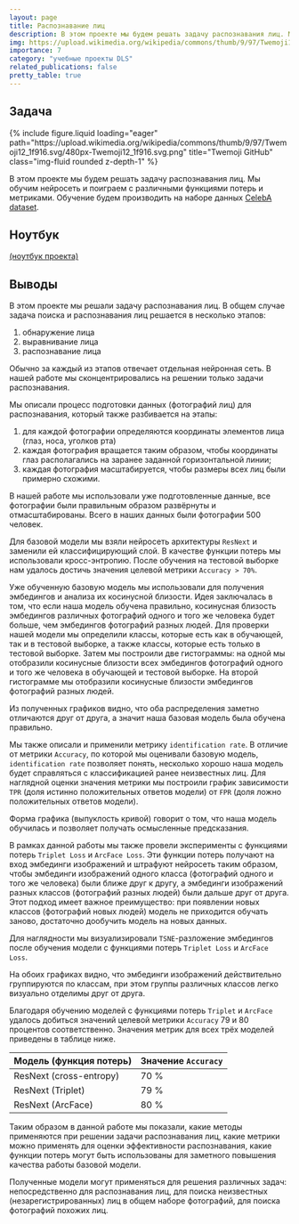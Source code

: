 ```yaml
---
layout: page
title: Распознавание лиц
description: В этом проекте мы будем решать задачу распознавания лиц. Мы обучим нейросеть и поиграем с различными функциями потерь и метриками. Обучение будем производить на наборе данных CelebA dataset.
img: https://upload.wikimedia.org/wikipedia/commons/thumb/9/97/Twemoji12_1f916.svg/480px-Twemoji12_1f916.svg.png
importance: 7
category: "учебные проекты DLS"
related_publications: false
pretty_table: true
---
```


## Задача

<div class="row">
    <div class="col-sm mt-3 mt-md-0">
        {% include figure.liquid loading="eager" path="https://upload.wikimedia.org/wikipedia/commons/thumb/9/97/Twemoji12_1f916.svg/480px-Twemoji12_1f916.svg.png" title="Twemoji GitHub" class="img-fluid rounded z-depth-1" %}
    </div>
</div>

В этом проекте мы будем решать задачу распознавания лиц. Мы обучим нейросеть и поиграем с различными функциями потерь и метриками. Обучение будем производить на наборе данных [CelebA dataset](https://mmlab.ie.cuhk.edu.hk/projects/CelebA.html).

## Ноутбук

[(ноутбук проекта)](https://github.com/onixlas/DS_portfolio/blob/main/DLS_cv_diploma_project/DLS_cv_diploma_project.ipynb)

## Выводы

В этом проекте мы решали задачу распознавания лиц. В общем случае задача поиска и распознавания лиц решается в несколько этапов:

1. обнаружение лица
2. выравнивание лица
3. распознавание лица

Обычно за каждый из этапов отвечает отдельная нейронная сеть. В нашей работе мы сконцентрировались на решении только задачи распознавания.

Мы описали процесс подготовки данных (фотографий лиц) для распознавания, который также разбивается на этапы:

1. для каждой фотографии определяются координаты элементов лица (глаз, носа, уголков рта)
2. каждая фотография вращается таким образом, чтобы координаты глаз располагались на заранее заданной горизонтальной линии;
3. каждая фотография масштабируется, чтобы размеры всех лиц были примерно схожими.

В нашей работе мы использовали уже подготовленные данные, все фотографии были правильным образом развёрнуты и отмасштабированы. Всего в наших данных были фотографии 500 человек.

Для базовой модели мы взяли нейросеть архитектуры `ResNext` и заменили ей классифицирующий слой. В качестве функции потерь мы использовали кросс-энтропию. После обучения на тестовой выборке нам удалось достичь значения целевой метрики `Accuracy > 70%`.

Уже обученную базовую модель мы использовали для получения эмбедингов и анализа их косинусной близости. Идея заключалась в том, что если наша модель обучена правильно, косинусная близость эмбедингов различных фотографий одного и того же человека будет больше, чем эмбедингов фотографий разных людей. Для проверки нашей модели мы определили классы, которые есть как в обучающей, так и в тестовой выборке, а также классы, которые есть только в тестовой выборке. Затем мы построили две гистограммы: на одной мы отобразили косинусные близости всех эмбедингов фотографий одного и того же человека в обучающей и тестовой выборке. На второй гистограмме мы отобразили косинусные близости эмбедингов фотографий разных людей.

Из полученных графиков видно, что оба распределения заметно отличаются друг от друга, а значит наша базовая модель была обучена правильно.

Мы также описали и применили метрику `identification rate`. В отличие от метрики `Accuracy`, по которой мы оценивали базовую модель, `identification rate` позволяет понять, несколько хорошо наша модель будет справляться с классификацией ранее неизвестных лиц. Для наглядной оценки значения метрики мы построили график зависимости `TPR` (доля истинно положительных ответов модели) от `FPR` (доля ложно положительных ответов модели).

Форма графика (выпуклость кривой) говорит о том, что наша модель обучилась и позволяет получать осмысленные предсказания.

В рамках данной работы мы также провели эксперименты с функциями потерь `Triplet Loss` и `ArcFace Loss`. Эти функции потерь получают на вход эмбединги изображений и штрафуют нейросеть таким образом, чтобы эмбединги изображений одного класса (фотографий одного и того же человека) были ближе друг к другу, а эмбединги изображений разных классов (фотографий разных людей) были дальше друг от друга. Этот подход имеет важное преимущество: при появлении новых классов (фотографий новых людей) модель не приходится обучать заново, достаточно дообучить модель на новых данных.

Для наглядности мы визуализировали `TSNE`-разложение эмбедингов после обучения модели с функциями потерь `Triplet Loss` и `ArcFace Loss`.

На обоих графиках видно, что эмбединги изображений действительно группируются по классам, при этом группы различных классов легко визуально отделимы друг от друга.

Благодаря обучению моделей с функциями потерь `Triplet` и `ArcFace` удалось добиться значений целевой метрики `Accuracy` 79 и 80 процентов соответственно. Значения метрик для всех трёх моделей приведены в таблице ниже.

| Модель (функция потерь) | Значение `Accuracy` |
| ----------------------- | ------------------- |
| ResNext (cross-entropy) | 70 %                |
| ResNext (Triplet)       | 79 %                |
| ResNext (ArcFace)       | 80 %                |

Таким образом в данной работе мы показали, какие методы применяются при решении задачи распознавания лиц, какие метрики можно применять для оценки эффективности распознавания, какие функции потерь могут быть использованы для заметного повышения качества работы базовой модели.

Полученные модели могут применяться для решения различных задач: непосредственно для распознавания лиц, для поиска неизвестных (незарегистрированных) лиц в общем наборе фотографий, для поиска фотографий похожих лиц.
